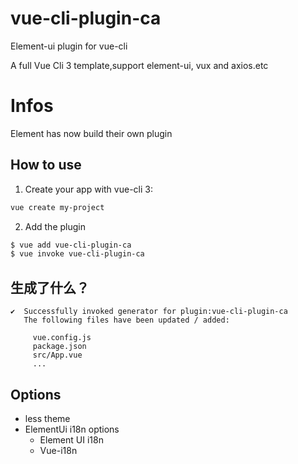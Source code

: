# vue-cli-plugin-ca

Element-ui plugin for vue-cli

A full Vue Cli 3 template,support element-ui, vux and axios.etc

# Infos

Element has now build their own plugin

## How to use

1. Create your app with vue-cli 3:

```bash
vue create my-project
```

2. Add the plugin

```bash
$ vue add vue-cli-plugin-ca
$ vue invoke vue-cli-plugin-ca
```

## 生成了什么？

```
✔  Successfully invoked generator for plugin:vue-cli-plugin-ca
   The following files have been updated / added:

     vue.config.js
     package.json
     src/App.vue
     ...
```

## Options

- less theme
- ElementUi i18n options
  - Element UI i18n
  - Vue-i18n
